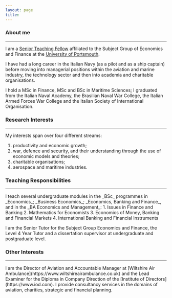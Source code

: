 ```yaml
---
layout: page
title: 
---
```


<h3 id="About me">About me</h3>
<hr />

I am a [Senior Teaching Fellow](https://https://www.port.ac.uk/about-us/structure-and-governance/our-people/our-staff/giorgio-bendoni) affiliated to the Subject Group of Economics and Finance at the [University of Portsmouth](https://www.port.ac.uk).

I have had a long career in the Italian Navy (as a pilot and as a ship captain) before moving into managerial positions within the aviation and marine industry, the technology sector and then into academia and charitable organisations.

I hold a MSc in Finance, MSc and BSc in Maritime Sciences; I graduated from the Italian Naval Academy, the Brasilian Naval War College, the Italian Armed Forces War College and the Italian Society of International Organisation. 


<h3 id="Research interestd">Research Interests</h3>
<hr />

My interests span over four different streams:
1. productivity and economic growth;
2. war, defence and security, and their understanding through the use of economic models and theories;
3. charitable organisations;
4. aerospace and maritime industries.  

<h3 id="Teaching Responsibilities">Teaching Responsibilities</h3>
<hr />
I teach several undergraduate modules in the _BSc_ programmes in _Economics_; _Business Economics_; _Economics, Banking and Finance_, and in the _BA Economics and Management_:
1. Issues in Finance and Banking
2. Mathematics for Economists
3. Economics of Money, Banking and Financial Markets
4. International Banking and Financial Instruments

I am the Senior Tutor for the Subject Group Economics and Finance, the Level 4 Year Tutor and a dissertation supervisor at undergraduate and postgraduate level. 

<h3 id="Other Interests">Other Interests</h3>
<hr />
I am the Director of Aviation and Accountable Manager at [Wiltshire Air Ambulance](https://www.wiltshireairambulance.co.uk) and the Lead Examiner for the Diploma in Company Direction of the [Institute of Directors](https://www.iod.com). I provide consultancy services in the domains of aviation, charities, strategic and financial planning.
